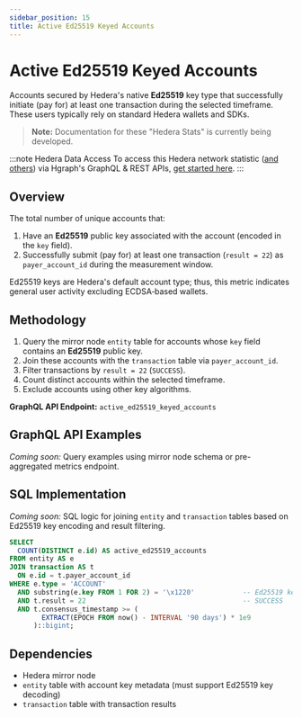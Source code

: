 ```yaml
---
sidebar_position: 15
title: Active Ed25519 Keyed Accounts
---
```


# Active Ed25519 Keyed Accounts

Accounts secured by Hedera's native **Ed25519** key type that successfully initiate (pay for) at least one transaction during the selected timeframe. These users typically rely on standard Hedera wallets and SDKs.

> **Note:** Documentation for these "Hedera Stats" is currently being developed.

:::note Hedera Data Access
To access this Hedera network statistic ([and others](/category/hedera-stats/)) via Hgraph's GraphQL & REST APIs, [get started here](https://www.hgraph.com/hedera).
:::

## Overview

The total number of unique accounts that:

1. Have an **Ed25519** public key associated with the account (encoded in the `key` field).
2. Successfully submit (pay for) at least one transaction (`result = 22`) as `payer_account_id` during the measurement window.

Ed25519 keys are Hedera's default account type; thus, this metric indicates general user activity excluding ECDSA‑based wallets.

## Methodology

1. Query the mirror node `entity` table for accounts whose `key` field contains an **Ed25519** public key.
2. Join these accounts with the `transaction` table via `payer_account_id`.
3. Filter transactions by `result = 22` (`SUCCESS`).
4. Count distinct accounts within the selected timeframe.
5. Exclude accounts using other key algorithms.

**GraphQL API Endpoint:** `active_ed25519_keyed_accounts`

## GraphQL API Examples

*Coming soon:* Query examples using mirror node schema or pre-aggregated metrics endpoint.

## SQL Implementation

*Coming soon:* SQL logic for joining `entity` and `transaction` tables based on Ed25519 key encoding and result filtering.

```sql
SELECT
  COUNT(DISTINCT e.id) AS active_ed25519_accounts
FROM entity AS e
JOIN transaction AS t
  ON e.id = t.payer_account_id
WHERE e.type = 'ACCOUNT'
  AND substring(e.key FROM 1 FOR 2) = '\x1220'            -- Ed25519 key prefix
  AND t.result = 22                                       -- SUCCESS
  AND t.consensus_timestamp >= (
        EXTRACT(EPOCH FROM now() - INTERVAL '90 days') * 1e9
      )::bigint;
```

## Dependencies

- Hedera mirror node
- `entity` table with account key metadata (must support Ed25519 key decoding)
- `transaction` table with transaction results
